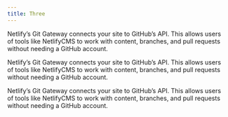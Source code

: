```yaml
---
title: Three
---
```

Netlify’s Git Gateway connects your site to GitHub’s API. This allows users of tools like NetlifyCMS to work with content, branches, and pull requests without needing a GitHub account.

Netlify’s Git Gateway connects your site to GitHub’s API. This allows users of tools like NetlifyCMS to work with content, branches, and pull requests without needing a GitHub account.

Netlify’s Git Gateway connects your site to GitHub’s API. This allows users of tools like NetlifyCMS to work with content, branches, and pull requests without needing a GitHub account.

